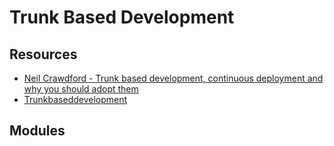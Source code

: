 Trunk Based Development
===

Resources
---

- [Neil Crawdford - Trunk based development, continuous deployment and why you should adopt them][1]
- [Trunkbaseddevelopment][2]

<!-- Links -->
[1]: https://www.youtube.com/watch?v=aNgWjSAjjtg
[2]: https://trunkbaseddevelopment.com/

<!-- Links end -->

Modules
---

